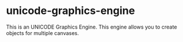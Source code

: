 # unicode-graphics-engine
This is an UNICODE Graphics Engine.  This engine allows you to create objects for multiple canvases.
